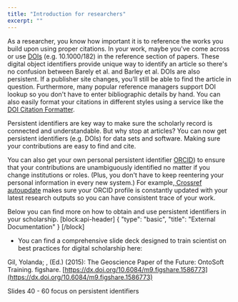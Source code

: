 ```yaml
---
title: "Introduction for researchers"
excerpt: ""
---
```

As a researcher, you know how important it is to reference the works you build upon using proper citations. In your work, maybe you've come across or use [DOIs](doc:what-is-a-doi) (e.g. 10.1000/182) in the reference section of papers. These digital object identifiers provide unique way to identify an article so there's no confusion between Barely et al. and Barley et al.  DOIs are also persistent. If a publisher site changes, you'll still be able to find the article in question. Furthermore, many popular reference managers support DOI lookup so you don't have to enter bibliographic details by hand. You can also easily format your citations in different styles using a service like the [DOI Citation Formatter](http://www.crosscite.org/citeproc/).

Persistent identifiers are key way to make sure the scholarly record is connected and understandable. But why stop at articles? You can now get persistent identifiers (e.g. DOIs) for data sets and software. Making sure your contributions are easy to find and cite. 

You can also get your own personal persistent identifier [ORCID](doc:explaining-orcid)) to ensure that your contributions are unambiguously identified no matter if you change institutions or roles. (Plus, you don't have to keep reentering your personal information in every new system.) For example,[ Crossref autoupdate](http://blog.crossref.org/2015/09/orcid-auto-update.html) makes sure your ORCID profile is constantly updated with your latest research outputs so you can have consistent trace of your work. 

Below you can find more on how to obtain and use persistent identifiers in your scholarship. 
[block:api-header]
{
  "type": "basic",
  "title": "External Documentation"
}
[/block]
* You can find a comprehensive slide deck designed to train scientist on best practices for digital scholarship here:

Gil, Yolanda; , (Ed.) (2015): The Geoscience Paper of the Future: OntoSoft Training. figshare.
[https://dx.doi.org/10.6084/m9.figshare.1586773](https://dx.doi.org/10.6084/m9.figshare.1586773) 

Slides 40 - 60 focus on persistent identifiers